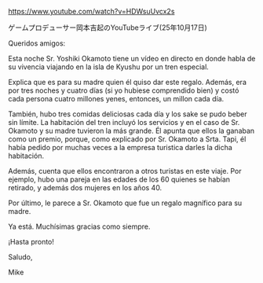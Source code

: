 https://www.youtube.com/watch?v=HDWsuUvcx2s

 ゲームプロデューサー岡本吉起のYouTubeライブ(25年10月17日) 
 
Queridos amigos:

Esta noche Sr. Yoshiki Okamoto tiene un vídeo en directo en donde habla de su vivencia viajando en la isla de Kyushu por un tren especial.

Explica que es para su madre quien él quiso dar este regalo. Además, era por tres noches y cuatro días (si yo hubiese comprendido bien) y costó cada persona cuatro millones yenes, entonces, un millon cada día. 

También, hubo tres comidas deliciosas cada día y los sake se pudo beber sin límite. La habitación del tren incluyó los servicios y en el caso de Sr. Okamoto y su madre tuvieron la más grande. Él apunta que ellos la ganaban como un premio, porque, como explicado por Sr. Okamoto a Srta. Tapi, él había pedido por muchas veces a la empresa turistica darles la dicha habitación.

Además, cuenta que ellos encontraron a otros turistas en este viaje. Por ejemplo, hubo una pareja en las edades de los 60 quienes se habían retirado, y además dos mujeres en los años 40.

Por último, le parece a Sr. Okamoto que fue un regalo magnífico para su madre.

Ya está. Muchísimas gracias como siempre.

¡Hasta pronto!

Saludo,

Mike
